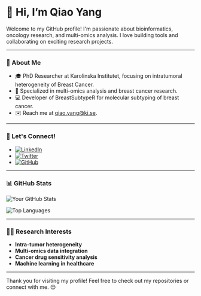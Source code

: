 # 👋 Hi, I’m Qiao Yang
Welcome to my GitHub profile! I'm passionate about bioinformatics, oncology research, and multi-omics analysis. I love building tools and collaborating on exciting research projects.

---

### 🚀 About Me

- 🎓 PhD Researcher at Karolinska Institutet, focusing on intratumoral heterogeneity of Breast Cancer.
- 🧬 Specialized in multi-omics analysis and breast cancer research.
- 💻 Developer of BreastSubtypeR for molecular subtyping of breast cancer.
- ✉️ Reach me at qiao.yang@ki.se.

---

### 🔗 Let's Connect!

- [![LinkedIn](https://img.shields.io/badge/LinkedIn-Profile-blue)](https://www.linkedin.com/in/qiao-yang-a2aa54228/)
- [![Twitter](https://img.shields.io/badge/Twitter-Handle-1DA1F2)](https://twitter.com/Qiao_Yang_)
- [![GitHub](https://img.shields.io/badge/GitHub-Profile-black)](https://github.com/yqkiuo/)

---

### 📊 GitHub Stats

![Your GitHub Stats](https://github-readme-stats.vercel.app/api?username=yqkiuo&show_icons=true&theme=radical)

![Top Languages](https://github-readme-stats.vercel.app/api/top-langs/?username=yqkiuo&layout=compact&theme=radical)

---

### 🧑‍🔬 Research Interests

- **Intra-tumor heterogeneity**  
- **Multi-omics data integration**  
- **Cancer drug sensitivity analysis**  
- **Machine learning in healthcare**  

---

Thank you for visiting my profile! Feel free to check out my repositories or connect with me. 😊
